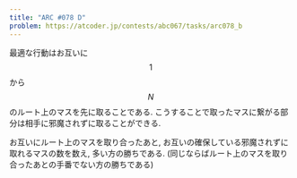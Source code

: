 ```yaml
---
title: "ARC #078 D"
problem: https://atcoder.jp/contests/abc067/tasks/arc078_b
---
```

最適な行動はお互いに $$ 1 $$ から $$ N $$ のルート上のマスを先に取ることである. こうすることで取ったマスに繋がる部分は相手に邪魔されずに取ることができる.

お互いにルート上のマスを取り合ったあと, お互いの確保している邪魔されずに取れるマスの数を数え, 多い方の勝ちである. (同じならばルート上のマスを取り合ったあとの手番でない方の勝ちである)
